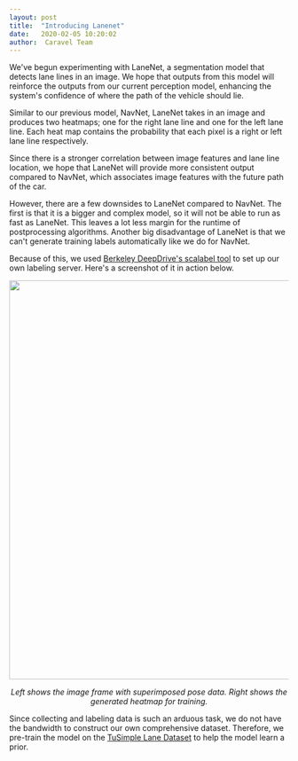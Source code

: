 ```yaml
---
layout: post
title:  "Introducing Lanenet"
date:   2020-02-05 10:20:02
author:  Caravel Team
---
```


We've begun experimenting with LaneNet, a segmentation model that detects lane
lines in an image. We hope that outputs from this model will reinforce the
outputs from our current perception model, enhancing the system's confidence of
where the path of the vehicle should lie.

Similar to our previous model, NavNet, LaneNet takes in an image and produces
two heatmaps; one for the right lane line and one for the left lane line. Each
heat map contains the probability that each pixel is a right or left lane line
respectively.

Since there is a stronger correlation between image features and lane line
location, we hope that LaneNet will provide more consistent output compared to
NavNet, which associates image features with the future path of the car. 

However, there are a few downsides to LaneNet compared to NavNet. The first is
that it is a bigger and complex model, so it will not be able to run as fast as
LaneNet. This leaves a lot less margin for the runtime of postprocessing
algorithms. Another big disadvantage of LaneNet is that we can't generate training
labels automatically like we do for NavNet.

Because of this, we used [Berkeley DeepDrive's scalabel tool](https://scalabel.ai)
to set up our own labeling server. Here's a screenshot of it in action below.

<p align = 'center'>
<img src = '/assets/img/tool.gif' width = '720px'>
</p>

<p align = 'center'><i>
Left shows the image frame with superimposed pose data. Right shows the generated heatmap for training.
</i></p>

Since collecting and labeling data is such an arduous task, we do not have the
bandwidth to construct our own comprehensive dataset. Therefore, we pre-train
the model on the 
[TuSimple Lane Dataset](https://github.com/TuSimple/tusimple-benchmark/tree/master/doc/lane_detection)
to help the model learn a prior.
